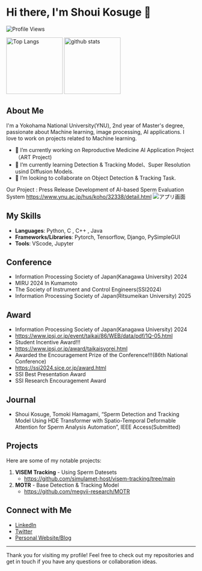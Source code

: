 
<!--
**KosugeShoui/KosugeShoui** is a ✨ _special_ ✨ repository because its `README.md` (this file) appears on your GitHub profile.

Here are some ideas to get you started:

- 🔭 I’m currently working on ...
- 🌱 I’m currently learning ...
- 👯 I’m looking to collaborate on ...
- 🤔 I’m looking for help with ...
- 💬 Ask me about ...
- 📫 How to reach me: ...
- 😄 Pronouns: ...
- ⚡ Fun fact: ...
-->


# Hi there, I'm Shoui Kosuge 👋

![Profile Views](https://komarev.com/ghpvc/?username=KosugeShoui&color=brightgreen)
<p align="left"> 
  <img alt="Top Langs" height="150px" src="https://github-readme-stats.vercel.app/api/top-langs/?username=KosugeShoui&layout=compact&show_icons=true&theme=onedark" />
  <img alt="github stats" height="150px" src="https://github-readme-stats.vercel.app/api?username=KosugeShoui&theme=onedark&show_icons=ture" />
</p>

## About Me

I'm a Yokohama National University(YNU), 2nd year of Master's degree, passionate about Machine learning, image processing, AI applications. 
I love to work on projects related to Machine learning.

- 🔭 I’m currently working on Reproductive Medicine AI Application Project（ART Project)
- 🌱 I’m currently learning Detection & Tracking Model、Super Resolution usind Diffusion Models.
- 👯 I’m looking to collaborate on Object Detection & Tracking Task.

Our Project : Press Release Development of AI-based Sperm Evaluation System
https://www.ynu.ac.jp/hus/koho/32338/detail.html
![アプリ画面](https://github.com/user-attachments/assets/0c98da09-4a6c-4b04-b5cb-647c2f075ef8)



## My Skills

- **Languages**: Python, C , C++ , Java
- **Frameworks/Libraries**: Pytorch, Tensorflow, Django, PySimpleGUI
- **Tools**: VScode, Jupyter

## Conference
- Information Processing Society of Japan(Kanagawa University) 2024
- MIRU 2024 In Kumamoto
- The Society of Instrument and Control Engineers(SSI2024)
- Information Processing Society of Japan(Ritsumeikan University) 2025

## Award
- Information Processing Society of Japan(Kanagawa University) 2024
- https://www.ipsj.or.jp/event/taikai/86/WEB/data/pdf/1Q-05.html
- Student Incentive Award!!!
- https://www.ipsj.or.jp/award/taikaisyorei.html
- Awarded the Encouragement Prize of the Conference!!!(86th National Conference)
- https://ssi2024.sice.or.jp/award.html
- SSI Best Presentation Award
- SSI Research Encouragement Award

## Journal
- Shoui Kosuge, Tomoki Hamagami, “Sperm Detection and Tracking Model Using HDE Transformer with Spatio-Temporal Deformable Attention for Sperm Analysis Automation”, IEEE Access(Submitted)




## Projects

Here are some of my notable projects:

1. **VISEM Tracking** - Using Sperm Datesets
   - https://github.com/simulamet-host/visem-tracking/tree/main
2. **MOTR** - Base Detection & Tracking Model
   - https://github.com/megvii-research/MOTR


## Connect with Me

- [LinkedIn](https://www.linkedin.com/in/%E7%BF%94%E7%94%9F-%E5%8F%A4%E8%8F%85-5a0b3b310/)
- [Twitter](https://x.com/kshoui_re)
- [Personal Website/Blog](None)

---

Thank you for visiting my profile! Feel free to check out my repositories and get in touch if you have any questions or collaboration ideas.
